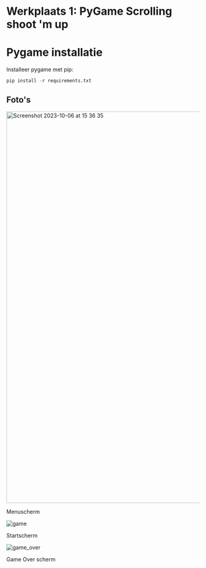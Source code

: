 # Werkplaats 1: PyGame Scrolling shoot 'm up

# Pygame installatie

Installeer pygame met pip:

```python
pip install -r requirements.txt
```
## Foto's

<img width="1019" alt="Screenshot 2023-10-06 at 15 36 35" src="https://github.com/Rac-Software-Development/wp1-2023-pygame-1e5-nlbl/assets/124694040/158d05e8-8320-4b69-bed5-d3fb1cb53660">

Menuscherm

 ![game](https://github.com/Rac-Software-Development/wp1-2023-pygame-1e5-nlbl/assets/124694040/8e28c0dd-14ac-47b9-929f-bf4375c10201)

Startscherm

![game_over](https://github.com/Rac-Software-Development/wp1-2023-pygame-1e5-nlbl/assets/124694040/30e475a7-3bd0-4f11-af63-3ae6c193fdd0)

Game Over scherm
